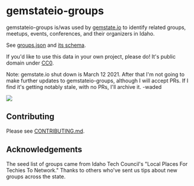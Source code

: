 # gemstateio-groups

gemstateio-groups is/was used by [gemstate.io](https://gemstate.io) to identify related groups, meetups, events, conferences, and their organizers in Idaho.

See [groups.json](groups.json) and [its schema](groups.schema.json).

If you'd like to use this data in your own project, please do! It's public domain under [CC0](LICENSE).

Note: gemstate.io shut down is March 12 2021. After that I'm not going to make further updates to gemstateio-groups, although I will accept PRs. If I find it's getting notably stale, with no PRs, I'll archive it. -waded

[![](https://circleci.com/gh/waded/gemstateio-groups.png?style=shield)](https://circleci.com/gh/waded/gemstateio-groups)

## Contributing

Please see [CONTRIBUTING.md](CONTRIBUTING.md).

## Acknowledgements
The seed list of groups came from Idaho Tech Council's "Local Places For Techies To Network."  Thanks to others who've sent us tips about new groups across the state.
